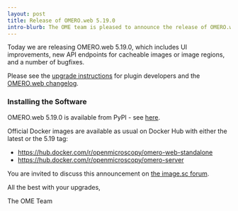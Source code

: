 ```yaml
---
layout: post
title: Release of OMERO.web 5.19.0
intro-blurb: The OME team is pleased to announce the release of OMERO.web 5.19.0
---
```


Today we are releasing OMERO.web 5.19.0, which includes UI improvements, new
API endpoints for cacheable images or image regions, and a number of bugfixes.

Please see the [upgrade instructions](https://github.com/ome/omero-web/blob/v5.19.0/UPGRADING.md) 
for plugin developers and the [OMERO.web changelog](https://github.com/ome/omero-web/blob/v5.19.0/CHANGELOG.md).

### Installing the Software

OMERO.web 5.19.0 is available from PyPI - see 
[here](https://pypi.org/project/omero-web/5.19.0/).

Official Docker images are available as usual on Docker Hub with either
the latest or the 5.19 tag:

* <https://hub.docker.com/r/openmicroscopy/omero-web-standalone>
* <https://hub.docker.com/r/openmicroscopy/omero-server>

You are invited to discuss this announcement on
[the image.sc forum](https://forum.image.sc/tags/c/data-management/29/omero).

All the best with your upgrades,

The OME Team
